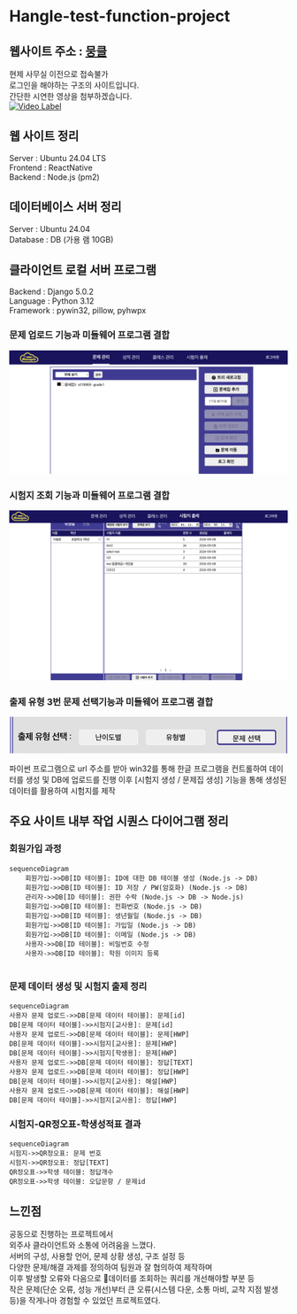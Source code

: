 # Hangle-test-function-project

## 웹사이트 주소 : [뭉클](https://moongcle.xyz)  
현제 사무실 이전으로 접속불가  
로그인을 해야하는 구조의 사이트입니다.  
간단한 시연한 영상을 첨부하겠습니다.  
[![Video Label](https://i.ytimg.com/vi/psoi1_03HzY/hqdefault.jpg?sqp=-oaymwE1CKgBEF5IVfKriqkDKAgBFQAAiEIYAXABwAEG8AEB-AH-CYAC0AWKAgwIABABGGUgZShlMA8=&rs=AOn4CLB3o-3CuJmmXZlH5OX5JQlnkQ-08w)](https://youtu.be/psoi1_03HzY)

## 웹 사이트 정리
Server : Ubuntu 24.04 LTS  
Frontend : ReactNative  
Backend : Node.js (pm2)  

## 데이터베이스 서버 정리
Server : Ubuntu 24.04  
Database : DB (가용 램 10GB)  

## 클라이언트 로컬 서버 프로그램
Backend : Django 5.0.2   
Language : Python 3.12  
Framework : pywin32, pillow, pyhwpx  


### 문제 업로드 기능과 미들웨어 프로그램 결합 
![alt text](image/image.png)  

### 시험지 조회 기능과 미들웨어 프로그램 결합
![alt text](image/image2.png)

### 출제 유형 3번 문제 선택기능과 미들웨어 프로그램 결합
![alt text](image/image3.png)

파이썬 프로그램으로 url 주소를 받아
win32를 통해 한글 프로그램을 컨트롤하여 데이터를 생성 및 DB에 업로드를 진행
이후 [시험지 생성 / 문제집 생성] 기능을 통해 생성된 데이터를 활용하여 시험지를 제작

## 주요 사이트 내부 작업 시퀀스 다이어그램 정리
### 회원가입 과정
```mermaid
sequenceDiagram
	회원가입->>DB[ID 테이블]: ID에 대한 DB 테이블 생성 (Node.js -> DB)
	회원가입->>DB[ID 테이블]: ID 저장 / PW(암호화) (Node.js -> DB)
	관리자->>DB[ID 테이블]: 권한 수락 (Node.js -> DB -> Node.js)
	회원가입->>DB[ID 테이블]: 전화번호 (Node.js -> DB)
	회원가입->>DB[ID 테이블]: 생년월일 (Node.js -> DB)
	회원가입->>DB[ID 테이블]: 가입일 (Node.js -> DB)
	회원가입->>DB[ID 테이블]: 이메일 (Node.js -> DB)
	사용자->>DB[ID 테이블]: 비밀번호 수정
	사용자->>DB[ID 테이블]: 학원 이미지 등록
	
```

### 문제 데이터 생성 및 시험지 출제 정리
```mermaid
sequenceDiagram
사용자 문제 업로드->>DB[문제 데이터 테이블]: 문제[id]
DB[문제 데이터 테이블]->>시험지[교사용]: 문제[id]
사용자 문제 업로드->>DB[문제 데이터 테이블]: 문제[HWP]
DB[문제 데이터 테이블]->>시험지[교사용]: 문제[HWP]
DB[문제 데이터 테이블]->>시험지[학생용]: 문제[HWP]
사용자 문제 업로드->>DB[문제 데이터 테이블]: 정답[TEXT]
사용자 문제 업로드->>DB[문제 데이터 테이블]: 정답[HWP]
DB[문제 데이터 테이블]->>시험지[교사용]: 해설[HWP]
사용자 문제 업로드->>DB[문제 데이터 테이블]: 해설[HWP]
DB[문제 데이터 테이블]->>시험지[교사용]: 정답[HWP]
```


### 시험지-QR정오표-학생성적표 결과
```mermaid
sequenceDiagram
시험지->>QR정오표: 문제 번호
시험지->>QR정오표: 정답[TEXT]
QR정오표->>학생 테이블: 정답개수
QR정오표->>학생 테이블: 오답문항 / 문제id
```

## 느낀점
공동으로 진행하는 프로젝트에서  
외주사 클라이언트와 소통에 어려움을 느꼈다.  
서버의 구성, 사용할 언어, 문제 상황 생성, 구조 설정 등  
다양한 문제/해결 과제를 정의하여 팀원과 잘 협의하여 제작하며   
이후 발생할 오류와 다음으로 데이터를 조회하는 쿼리를 개선해야할 부분 등  
작은 문제(단순 오류, 성능 개선)부터 큰 오류(시스템 다운, 소통 마비, 교착 지점 발생 등)을 작게나마 경험할 수 있었던 프로젝트였다.
